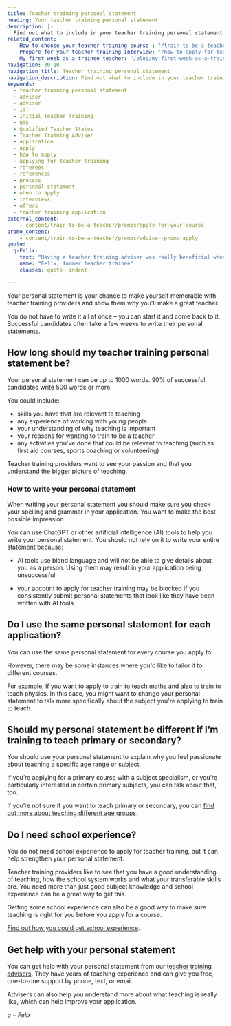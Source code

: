 ```yaml
---
title: Teacher training personal statement
heading: Your teacher training personal statement
description: |-
  Find out what to include in your teacher training personal statement when you apply for a course leading to qualified teacher status (QTS) or a PGCE.
related_content:
    How to choose your teacher training course : "/train-to-be-a-teacher/how-to-choose-your-teacher-training-course"
    Prepare for your teacher training interview: "/how-to-apply-for-teacher-training/teacher-training-interview"
    My first week as a trainee teacher: "/blog/my-first-week-as-a-trainee-teacher"
navigation: 30.10
navigation_title: Teacher training personal statement
navigation_description: Find out what to include in your teacher training personal statement.
keywords:
  - teacher training personal statement
  - adviser
  - advisor
  - ITT
  - Initial Teacher Training
  - QTS
  - Qualified Teacher Status
  - Teacher Training Adviser
  - application
  - apply
  - how to apply
  - applying for teacher training
  - referees
  - references
  - process
  - personal statement
  - when to apply
  - interviews
  - offers
  - teacher training application
external_content:
    - content/train-to-be-a-teacher/promos/apply-for-your-course
promo_content:
    - content/train-to-be-a-teacher/promos/adviser-promo-apply
quote:
  q-Felix:
    text: "Having a teacher training adviser was really beneficial when editing my personal statement and preparing for interviews. My top tips for the application process would be to get an adviser, and to think about what transferrable skills you have when writing your personal statement and answering interview questions."
    name: "Felix, former teacher trainee"
    classes: quote--indent

---
```



Your personal statement is your chance to make yourself memorable with teacher training providers and show them why you'll make a great teacher.

You do not have to write it all at once – you can start it and come back to it. Successful candidates often take a few weeks to write their personal statements.

## How long should my teacher training personal statement be? 

Your personal statement can be up to 1000 words. 90% of successful candidates write 500 words or more.

You could include: 

* skills you have that are relevant to teaching 
* any experience of working with young people 
* your understanding of why teaching is important 
* your reasons for wanting to train to be a teacher 
* any activities you’ve done that could be relevant to teaching (such as first aid courses, sports coaching or volunteering) 

Teacher training providers want to see your passion and that you understand the bigger picture of teaching.

### How to write your personal statement

When writing your personal statement you should make sure you check your spelling and grammar in your application. You want to make the best possible impression.

You can use ChatGPT or other artificial intelligence (AI) tools to help you write your personal statement. You should not rely on it to write your entire statement because:

* AI tools use bland language and will not be able to give details about you as a person. Using them may result in your application being unsuccessful

* your account to apply for teacher training may be blocked if you consistently submit personal statements that look like they have been written with AI tools


## Do I use the same personal statement for each application?

You can use the same personal statement for every course you apply to.

However, there may be some instances where you'd like to tailor it to different courses.

For example, if you want to apply to train to teach maths and also to train to teach physics. In this case, you might want to change your personal statement to talk more specifically about the subject you're applying to train to teach.

## Should my personal statement be different if I’m training to teach primary or secondary? 

You should use your personal statement to explain why you feel passionate about teaching a specific age range or subject. 

If you’re applying for a primary course with a subject specialism, or you’re particularly interested in certain primary subjects, you can talk about that, too. 

If you’re not sure if you want to teach primary or secondary, you can [find out more about teaching different age groups](/life-as-a-teacher/age-groups-and-specialisms/age-groups-you-could-teach). 

## Do I need school experience? 

You do not need school experience to apply for teacher training, but it can help strengthen your personal statement. 

Teacher training providers like to see that you have a good understanding of teaching, how the school system works and what your transferable skills are. You need more than just good subject knowledge and school experience can be a great way to get this. 

Getting some school experience can also be a good way to make sure teaching is right for you before you apply for a course. 

[Find out how you could get school experience](/train-to-be-a-teacher/get-school-experience). 

## Get help with your personal statement 

You can get help with your personal statement from our [teacher training advisers](/teacher-training-advisers). They have years of teaching experience and can give you free, one-to-one support by phone, text, or email. 

Advisers can also help you understand more about what teaching is really like, which can help improve your application. 

$q-Felix$
